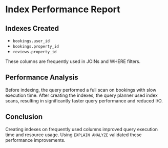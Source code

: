 # Index Performance Report

## Indexes Created

- `bookings.user_id`  
- `bookings.property_id`  
- `reviews.property_id`  

These columns are frequently used in JOINs and WHERE filters.

## Performance Analysis

Before indexing, the query performed a full scan on bookings with slow execution time. After creating the indexes, the query planner used index scans, resulting in significantly faster query performance and reduced I/O.

## Conclusion

Creating indexes on frequently used columns improved query execution time and resource usage. Using `EXPLAIN ANALYZE` validated these performance improvements.
